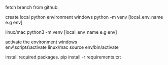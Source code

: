 fetch branch from github.

create local python environment
windows
python -m venv [local_env_name e.g env]

linux/mac
python3 -m venv [local_env_name e.g env]

activate the environment
windows  
 env\scripts\activate
linux/mac
source env/bin/activate

install required packages.
pip install -r requirements.txt
